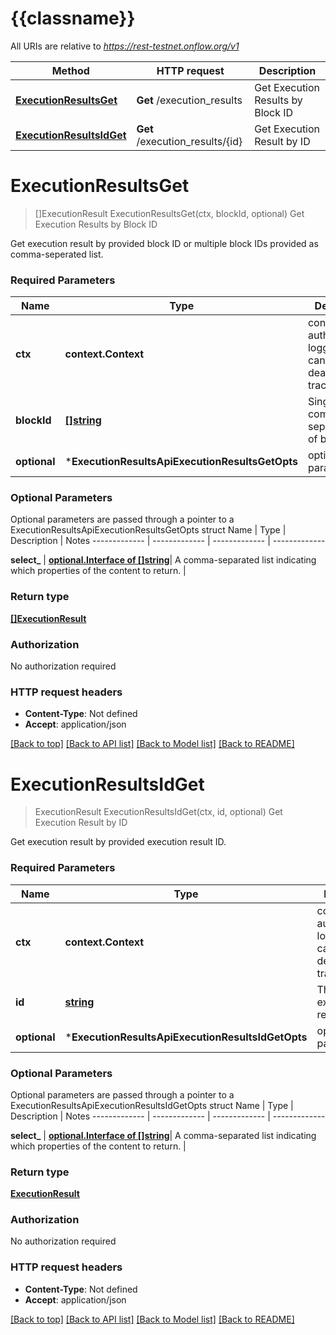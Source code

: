 # {{classname}}

All URIs are relative to *https://rest-testnet.onflow.org/v1*

Method | HTTP request | Description
------------- | ------------- | -------------
[**ExecutionResultsGet**](ExecutionResultsApi.md#ExecutionResultsGet) | **Get** /execution_results | Get Execution Results by Block ID
[**ExecutionResultsIdGet**](ExecutionResultsApi.md#ExecutionResultsIdGet) | **Get** /execution_results/{id} | Get Execution Result by ID

# **ExecutionResultsGet**
> []ExecutionResult ExecutionResultsGet(ctx, blockId, optional)
Get Execution Results by Block ID

Get execution result by provided block ID or multiple block IDs provided as comma-seperated list.

### Required Parameters

Name | Type | Description  | Notes
------------- | ------------- | ------------- | -------------
 **ctx** | **context.Context** | context for authentication, logging, cancellation, deadlines, tracing, etc.
  **blockId** | [**[]string**](string.md)| Single ID or comma-separated list of block IDs. | 
 **optional** | ***ExecutionResultsApiExecutionResultsGetOpts** | optional parameters | nil if no parameters

### Optional Parameters
Optional parameters are passed through a pointer to a ExecutionResultsApiExecutionResultsGetOpts struct
Name | Type | Description  | Notes
------------- | ------------- | ------------- | -------------

 **select_** | [**optional.Interface of []string**](string.md)| A comma-separated list indicating which properties of the content to return. | 

### Return type

[**[]ExecutionResult**](ExecutionResult.md)

### Authorization

No authorization required

### HTTP request headers

 - **Content-Type**: Not defined
 - **Accept**: application/json

[[Back to top]](#) [[Back to API list]](../README.md#documentation-for-api-endpoints) [[Back to Model list]](../README.md#documentation-for-models) [[Back to README]](../README.md)

# **ExecutionResultsIdGet**
> ExecutionResult ExecutionResultsIdGet(ctx, id, optional)
Get Execution Result by ID

Get execution result by provided execution result ID.

### Required Parameters

Name | Type | Description  | Notes
------------- | ------------- | ------------- | -------------
 **ctx** | **context.Context** | context for authentication, logging, cancellation, deadlines, tracing, etc.
  **id** | [**string**](.md)| The ID of the execution result. | 
 **optional** | ***ExecutionResultsApiExecutionResultsIdGetOpts** | optional parameters | nil if no parameters

### Optional Parameters
Optional parameters are passed through a pointer to a ExecutionResultsApiExecutionResultsIdGetOpts struct
Name | Type | Description  | Notes
------------- | ------------- | ------------- | -------------

 **select_** | [**optional.Interface of []string**](string.md)| A comma-separated list indicating which properties of the content to return. | 

### Return type

[**ExecutionResult**](ExecutionResult.md)

### Authorization

No authorization required

### HTTP request headers

 - **Content-Type**: Not defined
 - **Accept**: application/json

[[Back to top]](#) [[Back to API list]](../README.md#documentation-for-api-endpoints) [[Back to Model list]](../README.md#documentation-for-models) [[Back to README]](../README.md)

